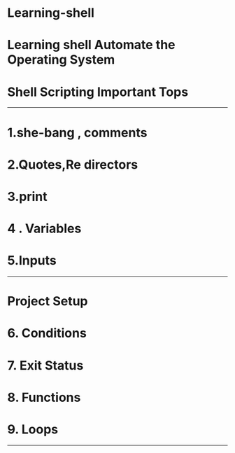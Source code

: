 # Learning-shell
 # Learning shell  Automate the Operating System

# Shell Scripting Important Tops 
______________________________
# 1.she-bang , comments
# 2.Quotes,Re directors
# 3.print
# 4 . Variables
# 5.Inputs

_____________________

# Project Setup

# 6. Conditions
# 7. Exit Status
# 8. Functions
# 9. Loops
----